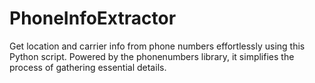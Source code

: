 # PhoneInfoExtractor
Get location and carrier info from phone numbers effortlessly using this Python script. Powered by the phonenumbers library, it simplifies the process of gathering essential details.
